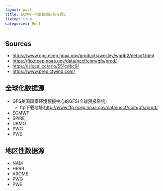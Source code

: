 ```yaml
---
layout: post
title: ECMWF-气象数据研究专题1
fixtop: true
categories: Post
---
```

## Sources

- https://www.cpc.ncep.noaa.gov/products/wesley/wgrib2/netcdf.html
- https://ftp.ncep.noaa.gov/data/nccf/com/gfs/prod/
- https://islocal.cc/arlo/551cdbc9/
- https://www.predictwind.com/

## 全球化数据源

- GFS美国国家环境预报中心的GFS(全球预报系统)
  - ftp下载地址:http://www.ftp.ncep.noaa.gov/data/nccf/com/gfs/prod/
- ECMWF
- SPIRE
- UKMO
- PWG
- PWE

## 地区性数据源

- NAM
- HRRR
- AROME
- PWG
- PWE
